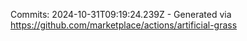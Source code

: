 Commits: 2024-10-31T09:19:24.239Z - Generated via https://github.com/marketplace/actions/artificial-grass
<br>
